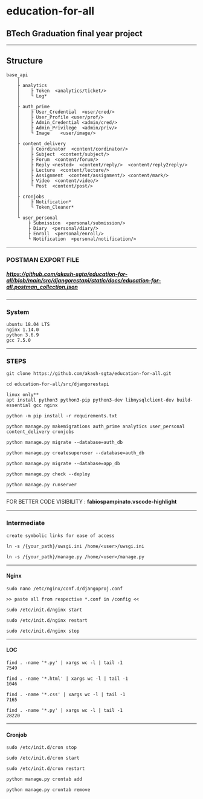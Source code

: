 # education-for-all

## BTech Graduation final year project

***

## Structure

```
base_api
    │
    ├ analytics
    │    ├ Token  <analytics/ticket/>
    │    └ Log*
    │
    ├ auth_prime
    │    ├ User_Credential  <user/cred/>
    │    ├ User_Profile <user/prof/>
    │    ├ Admin_Credential <admin/cred/>  
    │    ├ Admin_Privilege  <admin/priv/>
    │    └ Image    <user/image/>
    │
    ├ content_delivery
    │    ├ Coordinator  <content/cordinator/>
    │    ├ Subject  <content/subject/>
    │    ├ Forum  <content/forum/>
    │    ├ Reply <nested>  <content/reply/>  <content/reply2reply/>
    │    ├ Lecture  <content/lecture/>
    │    ├ Assignment  <content/assignment/> <content/mark/>
    │    ├ Video  <content/video/>
    │    └ Post  <content/post/>
    │
    ├ cronjobs
    │    ├ Notification*
    │    └ Token_Cleaner*
    │
    └ user_personal
        ├ Submission  <personal/submission/>
        ├ Diary  <personal/diary/>
        ├ Enroll  <personal/enroll/>
        └ Notification  <personal/notification/>
```

***

### POSTMAN EXPORT FILE

##### <https://github.com/akash-sgta/education-for-all/blob/main/src/djangorestapi/static/docs/education-for-all.postman_collection.json>

***

### System

```
ubuntu 18.04 LTS
nginx 1.14.0
python 3.6.9
gcc 7.5.0
```

***

### STEPS

```
git clone https://github.com/akash-sgta/education-for-all.git

cd education-for-all/src/djangorestapi

linux only**
apt install python3 python3-pip python3-dev libmysqlclient-dev build-essential gcc nginx

python -m pip install -r requirements.txt

python manage.py makemigrations auth_prime analytics user_personal content_delivery cronjobs

python manage.py migrate --database=auth_db

python manage.py createsuperuser --database=auth_db

python manage.py migrate --database=app_db

python manage.py check --deploy

python manage.py runserver
```

***

FOR BETTER CODE VISIBILITY : __fabiospampinato.vscode-highlight__

***

### Intermediate

```
create symbolic links for ease of access

ln -s /{your_path}/uwsgi.ini /home/<user>/uwsgi.ini

ln -s /{your_path}/manage.py /home/<user>/manage.py
```

***

#### Nginx

```
sudo nano /etc/nginx/conf.d/djangoproj.conf

>> paste all from respective *.conf in /config <<

sudo /etc/init.d/nginx start

sudo /etc/init.d/nginx restart

sudo /etc/init.d/nginx stop
```

***

#### LOC 

```
find . -name '*.py' | xargs wc -l | tail -1
7549

find . -name '*.html' | xargs wc -l | tail -1
1046

find . -name '*.css' | xargs wc -l | tail -1
7165

find . -name '*.py' | xargs wc -l | tail -1
28220
```

***

#### Cronjob

```
sudo /etc/init.d/cron stop

sudo /etc/init.d/cron start

sudo /etc/init.d/cron restart

python manage.py crontab add

python manage.py crontab remove
```